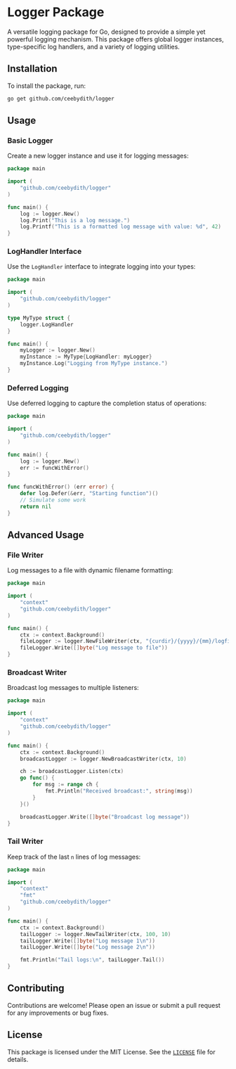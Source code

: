 # Logger Package

A versatile logging package for Go, designed to provide a simple yet powerful logging mechanism. This package offers global logger instances, type-specific log handlers, and a variety of logging utilities.

## Installation

To install the package, run:

```sh
go get github.com/ceebydith/logger
```

## Usage
### Basic Logger

Create a new logger instance and use it for logging messages:

```go
package main

import (
    "github.com/ceebydith/logger"
)

func main() {
    log := logger.New()
    log.Print("This is a log message.")
    log.Printf("This is a formatted log message with value: %d", 42)
}
```

### LogHandler Interface

Use the `LogHandler` interface to integrate logging into your types:

```go
package main

import (
    "github.com/ceebydith/logger"
)

type MyType struct {
    logger.LogHandler
}

func main() {
    myLogger := logger.New()
    myInstance := MyType{LogHandler: myLogger}
    myInstance.Log("Logging from MyType instance.")
}
```

### Deferred Logging

Use deferred logging to capture the completion status of operations:

```go
package main

import (
    "github.com/ceebydith/logger"
)

func main() {
    log := logger.New()
    err := funcWithError()
}

func funcWithError() (err error) {
    defer log.Defer(&err, "Starting function")()
    // Simulate some work
    return nil
}
```

## Advanced Usage

### File Writer

Log messages to a file with dynamic filename formatting:

```go
package main

import (
    "context"
    "github.com/ceebydith/logger"
)

func main() {
    ctx := context.Background()
    fileLogger := logger.NewFileWriter(ctx, "{curdir}/{yyyy}/{mm}/logfile_{yyyy}{mm}{dd}.log", 10)
    fileLogger.Write([]byte("Log message to file"))
}
```

### Broadcast Writer

Broadcast log messages to multiple listeners:

```go
package main

import (
    "context"
    "github.com/ceebydith/logger"
)

func main() {
    ctx := context.Background()
    broadcastLogger := logger.NewBroadcastWriter(ctx, 10)

    ch := broadcastLogger.Listen(ctx)
    go func() {
        for msg := range ch {
            fmt.Println("Received broadcast:", string(msg))
        }
    }()

    broadcastLogger.Write([]byte("Broadcast log message"))
}
```

### Tail Writer

Keep track of the last `n` lines of log messages:

```go
package main

import (
    "context"
    "fmt"
    "github.com/ceebydith/logger"
)

func main() {
    ctx := context.Background()
    tailLogger := logger.NewTailWriter(ctx, 100, 10)
    tailLogger.Write([]byte("Log message 1\n"))
    tailLogger.Write([]byte("Log message 2\n"))

    fmt.Println("Tail logs:\n", tailLogger.Tail())
}
```

## Contributing
Contributions are welcome! Please open an issue or submit a pull request for any improvements or bug fixes.

## License
This package is licensed under the MIT License. See the [`LICENSE`](https://github.com/ceebydith/logger/blob/main/LICENSE) file for details.